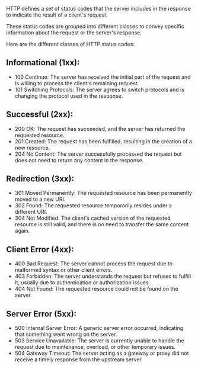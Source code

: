 HTTP defines a set of status codes that the server includes in the response to indicate the result of a client's request. 

These status codes are grouped into different classes to convey specific information about the request or the server's response. 

Here are the different classes of HTTP status codes:

## Informational (1xx):

-   100 Continue: The server has received the initial part of the request and is willing to process the client's remaining request.
-   101 Switching Protocols: The server agrees to switch protocols and is changing the protocol used in the response.

## Successful (2xx):

-   200 OK: The request has succeeded, and the server has returned the requested resource.
-   201 Created: The request has been fulfilled, resulting in the creation of a new resource.
-   204 No Content: The server successfully processed the request but does not need to return any content in the response.

## Redirection (3xx):

-   301 Moved Permanently: The requested resource has been permanently moved to a new URI.
-   302 Found: The requested resource temporarily resides under a different URI.
-   304 Not Modified: The client's cached version of the requested resource is still valid, and there is no need to transfer the same content again.

## Client Error (4xx):

-   400 Bad Request: The server cannot process the request due to malformed syntax or other client errors.
-   403 Forbidden: The server understands the request but refuses to fulfill it, usually due to authentication or authorization issues.
-   404 Not Found: The requested resource could not be found on the server.

## Server Error (5xx):

-   500 Internal Server Error: A generic server error occurred, indicating that something went wrong on the server.
-   503 Service Unavailable: The server is currently unable to handle the request due to maintenance, overload, or other temporary issues.
-   504 Gateway Timeout: The server acting as a gateway or proxy did not receive a timely response from the upstream server.

